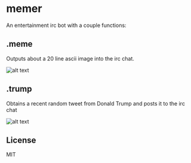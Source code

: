 # memer
An entertainment irc bot with a couple functions:
## .meme
Outputs about a 20 line ascii image into the irc chat.

![alt text](http://i.imgur.com/Tc25YEB.png ".meme")
## .trump
Obtains a recent random tweet from Donald Trump and posts it to the irc chat

![alt text](http://i.imgur.com/T6mKauh.png ".trump")
## License
MIT
